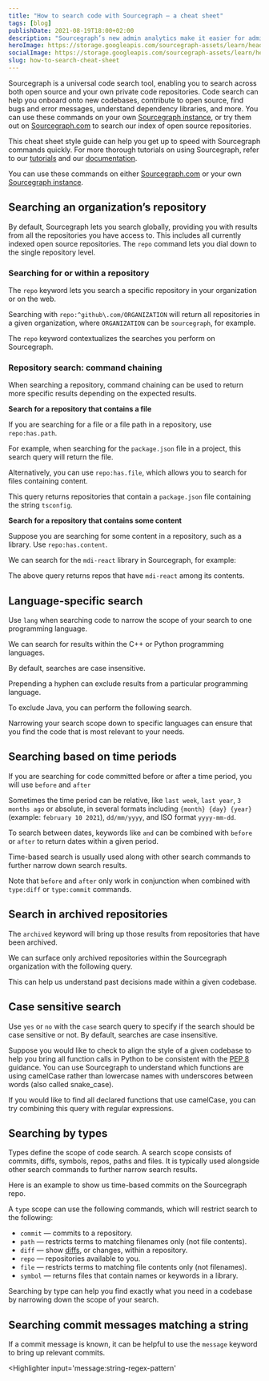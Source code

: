 ```yaml
---
title: "How to search code with Sourcegraph — a cheat sheet"
tags: [blog]
publishDate: 2021-08-19T18:00+02:00
description: "Sourcegraph’s new admin analytics make it easier for admins to understand user engagement, measure efficiencies, and quantify the value of Sourcegraph."
heroImage: https://storage.googleapis.com/sourcegraph-assets/learn/headers/sourcegraph-learn-03.png
socialImage: https://storage.googleapis.com/sourcegraph-assets/learn/headers/sourcegraph-learn-03.png
slug: how-to-search-cheat-sheet
---
```


Sourcegraph is a universal code search tool, enabling you to search across both open source and your own private code repositories. Code search can help you onboard onto new codebases, contribute to open source, find bugs and error messages, understand dependency libraries, and more. You can use these commands on your own [Sourcegraph instance](https://docs.sourcegraph.com/admin/deploy), or try them out on [Sourcegraph.com](https://sourcegraph.com/search) to search our index of open source repositories.

This cheat sheet style guide can help you get up to speed with Sourcegraph commands quickly. For more thorough tutorials on using Sourcegraph, refer to our [tutorials](https://learn.sourcegraph.com/tags/sourcegraph) and our [documentation](https://docs.sourcegraph.com/). 

You can use these commands on either [Sourcegraph.com](https://sourcegraph.com/search) or your own [Sourcegraph instance](https://docs.sourcegraph.com/admin/install).

## Searching an organization’s repository

By default, Sourcegraph lets you search globally, providing you with results from all the repositories you have access to. This includes all currently indexed open source repositories. The `repo` command lets you dial down to the single repository level.

### Searching for or within a repository

The `repo` keyword lets you search a specific repository in your organization or on the web.

<Highlighter
input='repo:repository-path'
matcher='repository-path'
/>

<Highlighter
input='repo:regular-pattern'
matcher='regular-pattern'
/> 

Searching with `repo:^github\.com/ORGANIZATION` will return all repositories in a given organization, where `ORGANIZATION` can be `sourcegraph`, for example.

<SourcegraphSearch query="repo:^github\.com/sourcegraph/.*" />


The `repo` keyword contextualizes the searches you perform on Sourcegraph. 

### Repository search: command chaining

When searching a repository, command chaining can be used to return more specific results depending on the expected results.

**Search for a repository that contains a file**

If you are searching for a file or a file path in a repository, use `repo:has.path`.

<Highlighter
input='repo:repository-path repo:has.path(file-path)'
matcher='file-path'
/> 

For example, when searching for the `package.json` file in a project, this search query will return the file.

<SourcegraphSearch query="repo:^github\.com/sourcegraph/.* repo:has.path(package.json)" />

Alternatively, you can use `repo:has.file`, which allows you to search for files containing content.

<SourcegraphSearch query="repo:has.file(path:package\.json$ content:tsconfig)" />

This query returns repositories that contain a `package.json` file containing the string `tsconfig`.

**Search for a repository that contains some content**

Suppose you are searching for some content in a repository, such as a library. Use `repo:has.content`.

<Highlighter
input='repo:repo-path repo:has.content(your-content)'
matcher='your-content'
/> 

<Highlighter
input='repo:repo-path repo:has.content(regular-pattern)'
matcher='regular-pattern'
/> 

We can search for the `mdi-react` library in Sourcegraph, for example:

<SourcegraphSearch query="repo:^github\.com/sourcegraph/.* repo:has.content(mdi-react)" />


The above query returns repos that have `mdi-react` among its contents.

## Language-specific search

Use `lang` when searching code to narrow the scope of your search to one programming language. 

<Highlighter
input='lang:programming-language'
matcher='programming-language'
/> 

We can search for results within the C++ or Python programming languages.


<SourcegraphSearch query="lang:c++" />

<SourcegraphSearch query="lang:python" />


By default, searches are case insensitive.

Prepending a hyphen can exclude results from a particular programming language.

<Highlighter
input='-lang:programming-language'
matcher='programming-language'
/> 

To exclude Java, you can perform the following search.

<SourcegraphSearch query="​​-lang:java" />

Narrowing your search scope down to specific languages can ensure that you find the code that is most relevant to your needs.

## Searching based on time periods

If you are searching for code committed before or after a time period, you will use `before` and `after`

<Highlighter
input='before:time-period
after:time-period'
matcher='time-period'
/> 

Sometimes the time period can be relative, like `last week`, `last year`, `3 months ago` or absolute, in several formats including `{month} {day} {year}` (example: `february 10 2021`), `dd/mm/yyyy`, and ISO format `yyyy-mm-dd`.

<Highlighter
input='before:last week'
matcher='last week'
/> 

<Highlighter
input='after:february 10 2021'
matcher='february 10 2021'
/> 

<Highlighter
input='before:02/01/2019'
matcher='02/01/2019'
/> 

To search between dates, keywords like `and` can be combined with `before` or `after` to return dates within a given period.

<SourcegraphSearch query='repo:sourcegraph type:commit after:"july 9 2021" and before:"july 10 2021"' />

Time-based search is usually used along with other search commands to further narrow down search results.

Note that `before` and `after` only work in conjunction when combined with `type:diff` or `type:commit` commands.

## Search in archived repositories

The `archived` keyword will bring up those results from repositories that have been archived.

<Highlighter
input='archived:yes'
matcher='yes'
/> 

<Highlighter
input='archived:no'
matcher='no'
/> 

<Highlighter
input='archived:only'
matcher='only'
/> 

We can surface only archived repositories within the Sourcegraph organization with the following query.

<SourcegraphSearch query="repo:sourcegraph archived:only" />

This can help us understand past decisions made within a given codebase. 

## Case sensitive search

Use `yes` or `no` with the `case` search query to specify if the search should be case sensitive or not. By default, searches are case insensitive.

<Highlighter
input='case:yes'
matcher='yes'
/> 

<Highlighter
input='case:no'
matcher='no'
/> 

Suppose you would like to check to align the style of a given codebase to help you bring all function calls in Python to be consistent with the [PEP 8](https://www.python.org/dev/peps/pep-0008/) guidance. You can use Sourcegraph to understand which functions are using camelCase rather than lowercase names with underscores between words (also called snake_case).

<SourcegraphSearch query="case:yes lang:python myFunction" />


If you would like to find all declared functions that use camelCase, you can try combining this query with regular expressions.

## Searching by types

Types define the scope of code search. A search scope consists of commits, diffs, symbols, repos, paths and files. It is typically used alongside other search commands to further narrow search results.

<Highlighter
input='type:commit|path|diff|symbol|repo|file'
matcher='commit|path|diff|symbol|repo|file'
/> 

Here is an example to show us time-based commits on the Sourcegraph repo.

<SourcegraphSearch query="repo:sourcegraph after:yesterday type:commit" />

A `type` scope can use the following commands, which will restrict search to the following:
* `commit` — commits to a repository.
* `path` — restricts terms to matching filenames only (not file contents).
* `diff` — show [diffs](https://git-scm.com/docs/git-diff), or changes, within a repository.
* `repo` — repositories available to you.
* `file` — restricts terms to matching file contents only (not filenames).
* `symbol` — returns files that contain names or keywords in a library.

Searching by type can help you find exactly what you need in a codebase by narrowing down the scope of your search. 

## Searching commit messages matching a string

If a commit message is known, it can be helpful to use the `message` keyword to bring up relevant commits.

<Highlighter
input='message:commit-message'
matcher='commit-message'
/> 

<Highlighter
input='message:string-regex-pattern'
